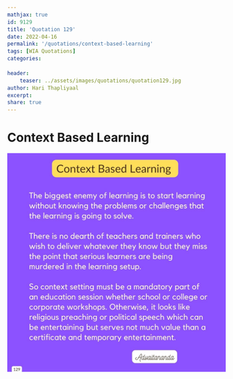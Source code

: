 ```yaml
---
mathjax: true
id: 9129
title: 'Quotation 129'
date: 2022-04-16
permalink: '/quotations/context-based-learning'
tags: [WIA Quotations] 
categories: 

header:
    teaser: ../assets/images/quotations/quotation129.jpg
author: Hari Thapliyaal 
excerpt:
share: true 
---
```


# Context Based Learning

![Context Based Learning](../assets/images/quotations/quotation129.jpg)
